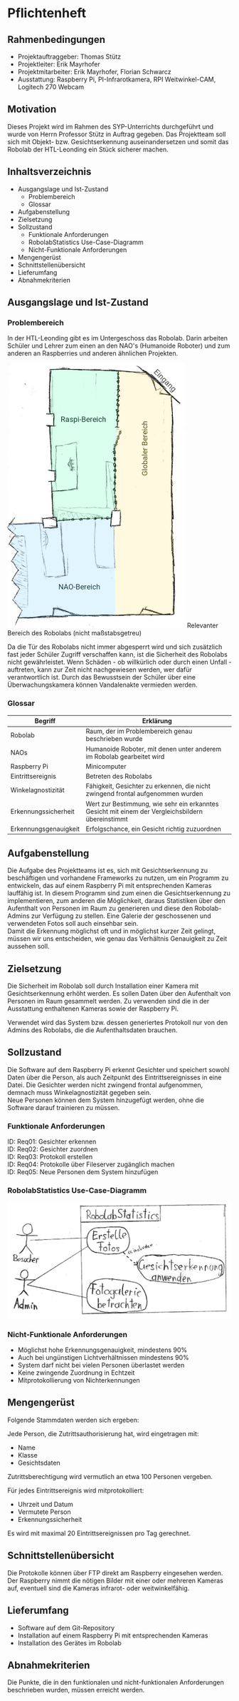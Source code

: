 # Pflichtenheft

## Rahmenbedingungen
* Projektauftraggeber: Thomas Stütz
* Projektleiter: Erik Mayrhofer
* Projektmitarbeiter: Erik Mayrhofer, Florian Schwarcz
* Ausstattung: Raspberry Pi, PI-Infrarotkamera, RPI Weitwinkel-CAM, Logitech 270 Webcam

## Motivation

Dieses Projekt wird im Rahmen des SYP-Unterrichts durchgeführt und wurde von Herrn Professor Stütz in Auftrag gegeben. Das Projektteam soll sich mit Objekt- bzw. Gesichtserkennung auseinandersetzen und somit das Robolab der HTL-Leonding ein Stück sicherer machen.

## Inhaltsverzeichnis
* Ausgangslage und Ist-Zustand
    * Problembereich
    * Glossar
* Aufgabenstellung
* Zielsetzung
* Sollzustand
    * Funktionale Anforderungen
    * RobolabStatistics Use-Case-Diagramm
    * Nicht-Funktionale Anforderungen
* Mengengerüst
* Schnittstellenübersicht
* Lieferumfang
* Abnahmekriterien

## Ausgangslage und Ist-Zustand

### Problembereich

In der HTL-Leonding gibt es im Untergeschoss das Robolab. Darin arbeiten Schüler und Lehrer zum einen an den NAO's (Humanoide Roboter) und zum anderen an Raspberries und anderen ähnlichen Projekten.

<img src="./images/Robolab-Plan.jpg" width="400px"/>
Relevanter Bereich des Robolabs (nicht maßstabsgetreu)

Da die Tür des Robolabs nicht immer abgesperrt wird und sich zusätzlich fast jeder Schüler Zugriff verschaffen kann, ist die Sicherheit des Robolabs nicht gewährleistet. Wenn Schäden - ob willkürlich oder durch einen Unfall - auftreten, kann zur Zeit nicht nachgewiesen werden, wer dafür verantwortlich ist. Durch das Bewusstsein der Schüler über eine Überwachungskamera können Vandalenakte vermieden werden.

### Glossar

| Begriff | Erklärung
| - | -
| Robolab | Raum, der im Problembereich genau beschrieben wurde
| NAOs | Humanoide Roboter, mit denen unter anderem im Robolab gearbeitet wird
| Raspberry Pi | Minicomputer
| Eintrittsereignis | Betreten des Robolabs
| Winkelagnostizität | Fähigkeit, Gesichter zu erkennen, die nicht zwingend frontal aufgenommen wurden
| Erkennungssicherheit | Wert zur Bestimmung, wie sehr ein erkanntes Gesicht mit einem der Vergleichsbildern übereinstimmt
| Erkennungsgenauigkeit | Erfolgschance, ein Gesicht richtig zuzuordnen

## Aufgabenstellung
Die Aufgabe des Projektteams ist es, sich mit Gesichtserkennung zu beschäftigen und vorhandene Frameworks zu nutzen, um ein Programm zu entwickeln, das auf einem Raspberry Pi mit entsprechenden Kameras lauffähig ist. In diesem Programm sind zum einen die Gesichtserkennung zu implementieren, zum anderen die Möglichkeit, daraus Statistiken über den Aufenthalt von Personen im Raum zu generieren und diese den Robolab-Admins zur Verfügung zu stellen. Eine Galerie der geschossenen und verwendeten Fotos soll auch einsehbar sein.\
Damit die Erkennung möglichst oft und in möglichst kurzer Zeit gelingt, müssen wir uns entscheiden, wie genau das Verhältnis Genauigkeit zu Zeit aussehen soll.

## Zielsetzung

Die Sicherheit im Robolab soll durch Installation einer Kamera mit Gesichtserkennung erhöht werden. Es sollen Daten über den Aufenthalt von Personen im Raum gesammelt werden. Zu verwenden sind die in der Ausstattung enthaltenen Kameras sowie der Raspberry Pi.

Verwendet wird das System bzw. dessen generiertes Protokoll nur von den Admins des Robolabs, die die Aufenthaltsdaten brauchen.

## Sollzustand

Die Software auf dem Raspberry Pi erkennt Gesichter und speichert sowohl Daten über die Person, als auch Zeitpunkt des Eintrittsereignisses in eine Datei. Die Gesichter werden nicht zwingend frontal aufgenommen, demnach muss Winkelagnostizität gegeben sein.\
Neue Personen können dem System hinzugefügt werden, ohne die Software darauf trainieren zu müssen.

### Funktionale Anforderungen

ID: Req01: Gesichter erkennen\
ID: Req02: Gesichter zuordnen\
ID: Req03: Protokoll erstellen\
ID: Req04: Protokolle über Fileserver zugänglich machen\
ID: Req05: Neue Personen dem System hinzufügen

### RobolabStatistics Use-Case-Diagramm

![Use-Case-Diagramm von RobolabStatistics](./images/Use-Case-Diagram.jpg "Use-Case-Diagramm von RobolabStatistics")

### Nicht-Funktionale Anforderungen
* Möglichst hohe Erkennungsgenauigkeit, mindestens 90%
* Auch bei ungünstigen Lichtverhältnissen mindestens 90%
* System darf nicht bei vielen Personen überlastet werden
* Keine zwingende Zuordnung in Echtzeit
* Mitprotokollierung von Nichterkennungen

## Mengengerüst
Folgende Stammdaten werden sich ergeben:

Jede Person, die Zutrittsauthorisierung hat, wird eingetragen mit:
* Name
* Klasse
* Gesichtsdaten

Zutrittsberechtigung wird vermutlich an etwa 100 Personen vergeben.

Für jedes Eintrittsereignis wird mitprotokolliert:
* Uhrzeit und Datum
* Vermutete Person
* Erkennungssicherheit

Es wird mit maximal 20 Eintrittsereignissen pro Tag gerechnet.

## Schnittstellenübersicht
Die Protokolle können über FTP direkt am Raspberry eingesehen werden. Der Raspberry nimmt die nötigen Bilder mit einer oder mehreren Kameras auf, eventuell sind die Kameras infrarot- oder weitwinkelfähig.

## Lieferumfang
* Software auf dem Git-Repository
* Installation auf einem Raspberry Pi mit entsprechenden Kameras
* Installation des Gerätes im Robolab

## Abnahmekriterien
Die Punkte, die in den funktionalen und nicht-funktionalen Anforderungen beschrieben wurden, müssen erreicht werden.